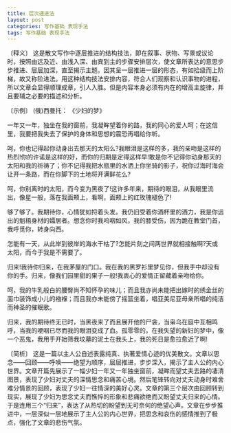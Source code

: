 ```yaml
---
title: 层次递进法
layout: post
categories: 写作基础 表现手法
tags: 写作基础 表现手法
---
```


〔释义〕 这是散文写作中逐层推进的结构技法，即在叙事、状物、写景或议论时，按照由远及近、由浅入深、由宾到主的步骤安排层次，使文章所表达的意思步步推进、层层加深，直至揭示主题。因其呈一层推进一层的形态，有如拾级而上阶梯，故又称阶进法。用这种结构技法安排内容，符合人们观察和认识事物的进程，所以文章会显得顺理成章，引人入胜。但是内容本身必须有内在的增高主旋律，并且要辅之必要的描述和分析。

〔示例〕 (俄)西曼托： 《少妇的梦》

一年又一年，独坐在我的窗前，我凝眸望着你的路，我的同心的爱人呵；在这信里，我要把我失去了保护的身体和思想的震恐再唱给你听。

呵，你也记得起你动身出去那天的太阳么?我眼泪是这样的多，我的亲吻是这样的热烈!你的许诺是这样的好，而你的归期是定得这样早!敢是你不记得你动身那天的太阳和我的祈祷了；你不记得我把水瓶里的水洒上你坐骑的影子，祝你过海时海会让开一条路，而在你脚下的土地将开满鲜花么?

呵，你别离时的太阳，而今变为黑夜了!这许多年来，期待的眼泪，从我眼里流出，像星一般，落在我面颊上，看啊，面颊上的红玫瑰褪色了!

够了够了。我期待你，心情犹如捋着头发。我仍旧受着你酒杯里的酒力，我是你远出的魁梧身材的孀居者。想念你时我呜咽如风，我的膝受伤，因为跪在教堂门首，我呼觅你，转身向西。

怎能有一天，从此岸到彼岸的海水干枯了?怎能片刻之间两世界就相接触啊?天或太阳，而今于我是不需要了。

归来!我待你归来，在我茅屋的门口。我在我的黑罗衫里梦见你，但我手中却没有你的手。归来，像我们园里甜的果子一般!我衷心的爱情正留藏着亲吻给你。

呵，我的牛乳般白的腰臀尚不知怀孕的味儿；而且我亦尚未能把出嫁时的绣金丝的面巾装饰成小儿的襁褓；而且我亦未能傍了摇篮坐着，唱亚美尼亚母亲所唱的纯洁而神圣的催眠歌。

归来，我的期待终无已时，当黑夜来了而且展开他的尸衾，当枭乌在庭中互相鸣呼，当我的哽咽已尽而我的眼泪变成了血。孤零零的，在我失望的新妇的梦中，像一个恶鬼，我用手开始筛我坟墓的泥土在我头上，我的死日是愈拉愈近了啊!

〔简析〕 这是一篇以主人公自述表露纯真、执著爱情心迹的优美散文。文章以思念——回顾——呼唤——绝望为顺序，层层推进，步步深入，揭示了主人公的内心世界。文章开篇先展示了一幅少妇一年又一年独坐窗前，凝眸而望丈夫去路的凄清图景，表现了少妇对丈夫的深情思念和痛苦心境。然后笔锋转向对丈夫动身时难舍难分情景的回顾，表现了少妇一往情深的美好心灵。文章的第三个层次由回顾转到现实，展现了少妇为思念丈夫而憔悴的形象和悲痛欲绝而又盼望丈夫归来的心情。于是连用三个“归来”，表达了从热切的盼望到无可奈何的绝望心声。文章在步步推进中，一层深似一层地展示了主人公的内心世界，把思念和哀伤的感情推到了极点，强化了文章的悲伤气氛。 